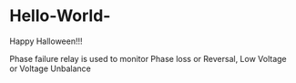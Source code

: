 # Hello-World-
Happy Halloween!!!

Phase failure relay is used to monitor Phase loss or Reversal, Low Voltage or Voltage Unbalance 
